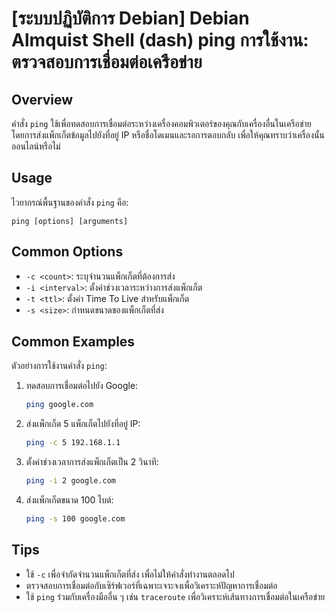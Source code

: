 # [ระบบปฏิบัติการ Debian] Debian Almquist Shell (dash) ping การใช้งาน: ตรวจสอบการเชื่อมต่อเครือข่าย

## Overview
คำสั่ง `ping` ใช้เพื่อทดสอบการเชื่อมต่อระหว่างเครื่องคอมพิวเตอร์ของคุณกับเครื่องอื่นในเครือข่าย โดยการส่งแพ็กเก็ตข้อมูลไปยังที่อยู่ IP หรือชื่อโดเมนและรอการตอบกลับ เพื่อให้คุณทราบว่าเครื่องนั้นออนไลน์หรือไม่

## Usage
ไวยากรณ์พื้นฐานของคำสั่ง `ping` คือ:

```
ping [options] [arguments]
```

## Common Options
- `-c <count>`: ระบุจำนวนแพ็กเก็ตที่ต้องการส่ง
- `-i <interval>`: ตั้งค่าช่วงเวลาระหว่างการส่งแพ็กเก็ต
- `-t <ttl>`: ตั้งค่า Time To Live สำหรับแพ็กเก็ต
- `-s <size>`: กำหนดขนาดของแพ็กเก็ตที่ส่ง

## Common Examples
ตัวอย่างการใช้งานคำสั่ง `ping`:

1. ทดสอบการเชื่อมต่อไปยัง Google:
   ```sh
   ping google.com
   ```

2. ส่งแพ็กเก็ต 5 แพ็กเก็ตไปยังที่อยู่ IP:
   ```sh
   ping -c 5 192.168.1.1
   ```

3. ตั้งค่าช่วงเวลาการส่งแพ็กเก็ตเป็น 2 วินาที:
   ```sh
   ping -i 2 google.com
   ```

4. ส่งแพ็กเก็ตขนาด 100 ไบต์:
   ```sh
   ping -s 100 google.com
   ```

## Tips
- ใช้ `-c` เพื่อจำกัดจำนวนแพ็กเก็ตที่ส่ง เพื่อไม่ให้คำสั่งทำงานตลอดไป
- ตรวจสอบการเชื่อมต่อกับเซิร์ฟเวอร์ที่เฉพาะเจาะจงเพื่อวิเคราะห์ปัญหาการเชื่อมต่อ
- ใช้ `ping` ร่วมกับเครื่องมืออื่น ๆ เช่น `traceroute` เพื่อวิเคราะห์เส้นทางการเชื่อมต่อในเครือข่าย